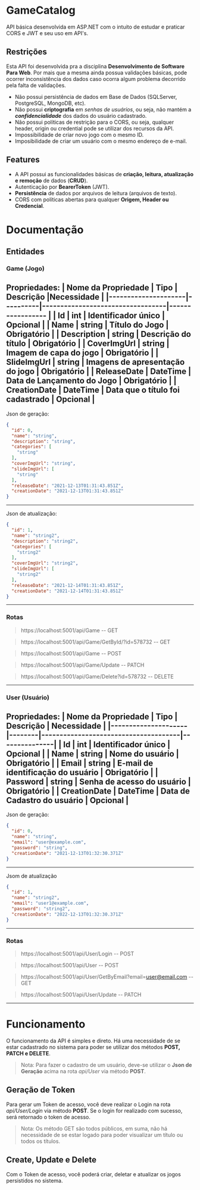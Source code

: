 # GameCatalog
API básica desenvolvida em ASP.NET com o intuito de estudar e praticar CORS e JWT e seu uso em API's.

## Restrições
Esta API foi desenvolvida pra a disciplina **Desenvolvimento de Software Para Web**. Por mais que a mesma ainda possua validações básicas, pode ocorrer inconsistência dos dados caso ocorra algum problema decorrido pela falta de validações.
- Não possui persistência de dados em Base de Dados (SQLServer, PostgreSQL, MongoDB, etc).
- Não possui **criptografia** em *senhas de usuários*, ou seja, não mantém a ***confidencialidade*** dos dados do usuário cadastrado.
- Não possui políticas de restrição para o CORS, ou seja, qualquer header, origin ou credential pode se utilizar dos recursos da API.
- Impossibilidade de criar novo jogo com o mesmo ID.
- Imposibilidade de criar um usuário com o mesmo endereço de e-mail.

## Features
- A API possui as funcionalidades básicas de **criação, leitura, atualização e remoção** de dados (**CRUD**).
- Autenticação por **BearerToken** (JWT).
- **Persistência** de dados por arquivos de leitura (arquivos de texto).
- CORS com políticas abertas para qualquer **Origem, Header ou Credencial**.

# Documentação

## Entidades

### Game (Jogo)
Propriedades:
| Nome da Propriedade | Tipo     | Descrição                        |Necessidade       |
|---------------------|----------|----------------------------------|----------------- |
| Id                  | int      | Identificador único              | Opcional         |
| Name                | string   | Título do Jogo                   | Obrigatório      |
| Description         | string   | Descrição do título              | Obrigatório      |
| CoverImgUrl         | string   | Imagem de capa do jogo           | Obrigatório      |
| SlideImgUrl         | string   | Imagens de apresentação do jogo  | Obrigatório      |
| ReleaseDate         | DateTime | Data de Lançamento do Jogo       | Obrigatório      |
| CreationDate        | DateTime | Data que o título foi cadastrado | Opcional         |
---
Json de geração:
~~~ json
{
  "id": 0,
  "name": "string",
  "description": "string",
  "categories": [
    "string"
  ],
  "coverImgUrl": "string",
  "slideImgUrl": [
    "string"
  ],
  "releaseDate": "2021-12-13T01:31:43.851Z",
  "creationDate": "2021-12-13T01:31:43.851Z"
}
~~~
---
Json de atualização:
~~~json
{
  "id": 1,
  "name": "string2",
  "description": "string2",
  "categories": [
    "string2"
  ],
  "coverImgUrl": "string2",
  "slideImgUrl": [
    "string2"
  ],
  "releaseDate": "2021-12-14T01:31:43.851Z",
  "creationDate": "2021-12-14T01:31:43.851Z"
}
~~~
---
### Rotas
> https://localhost:5001/api/Game -- GET

> https://localhost:5001/api/Game/GetById/?id=578732 -- GET

> https://localhost:5001/api/Game -- POST

> https://localhost:5001/api/Game/Update -- PATCH

> https://localhost:5001/api/Game/Delete?id=578732 -- DELETE
---
### User (Usuário)
Propriedades:
| Nome da Propriedade | Tipo   | Descrição                            |  Necessidade  |
|---------------------|--------|--------------------------------------|---------------|
| Id                  |  int     | Identificador único                |   Opcional    |
| Name                |  string  | Nome do usuário                    |  Obrigatório  |
| Email               |  string  | E-mail de identificação do usuário |  Obrigatório  |
| Password            |  string  | Senha de acesso do usuário         |  Obrigatório  |
| CreationDate        | DateTime | Data de Cadastro do usuário        |   Opcional    |
---
Json de geração:
~~~json
{
  "id": 0,
  "name": "string",
  "email": "user@example.com",
  "password": "string",
  "creationDate": "2021-12-13T01:32:30.371Z"
}
~~~
---
Jsom de atualização
~~~json
{
  "id": 1,
  "name": "string2",
  "email": "user1@example.com",
  "password": "string2",
  "creationDate": "2022-12-13T01:32:30.371Z"
}
~~~
---
### Rotas
> https://localhost:5001/api/User/Login -- POST

> https://localhost:5001/api/User -- POST

> https://localhost:5001/api/User/GetByEmail?email=user@email.com -- GET

> https://localhost:5001/api/User/Update -- PATCH
---

# Funcionamento
O funcionamento da API é simples e direto. Há uma necessidade de se estar cadastrado no sistema para poder se utilizar dos métodos **POST, PATCH e DELETE**.
> Nota: Para fazer o cadastro de um usuário, deve-se utilizar o **Json de Geração** acima na rota *api/User* via método **POST**.

## Geração de Token
Para gerar um Token de acesso, você deve realizar o Login na rota *api/User/Login* via método **POST**. Se o login for realizado com sucesso, será retornado o token de acesso.
> Nota: Os método GET são todos públicos, em suma, não há necessidade de se estar logado para poder visualizar um título ou todos os títulos.

## Create, Update e Delete
Com o Token de acesso, você poderá criar, deletar e atualizar os jogos persistidos no sistema.

